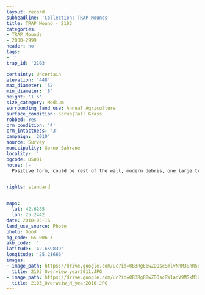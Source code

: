 ```yaml
---
layout: record
subheadline: 'Collection: TRAP Mounds'
title: TRAP Mound - 2103
categories:
- TRAP Mounds
- 2000-2999
header: no
tags:
- ''
trap_id: '2103'

certainty: Uncertain
elevation: '448'
max_diameter: '52'
min_diameter: '8'
height: '1.5'
size_category: Medium
surrounding_land_use: Annual Agriculture
surface_condition: Scrub|Tall Grass
robbed: Yes
crm_condition: '4'
crm_intactness: '3'
campaign: '2010'
source: Survey
municipality: Gorno Sahrane
locality: ''
bgcode: DS001
notes: |-
  Positive form, could be rest of the wall, modern debris, one large trench.


rights: standard


maps:
  lat: 42.6285
  lon: 25.2442
date: 2018-05-16
land_use_source: Photo
photo: Good
bg_code: GS 006-3
akb_code: ''
latitude: '42.659839'
longitude: '25.21666'
images:
- image_path: https://drive.google.com/uc?id=0B3Rg88wZDQscSmlvNnM3SnR5elk
  title: 2103_Overview_year2011.JPG
- image_path: https://drive.google.com/uc?id=0B3Rg88wZDQscRW1adV9MSkM1UDQ
  title: 2103_Overweiw_N_year2010.JPG
---
```

